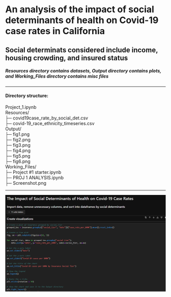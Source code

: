 # An analysis of the impact of social determinants of health on Covid-19 case rates in California
 ## **Social determinats considered include income, housing crowding, and insured status**

##### *Resources directory contains datasets, Output directory contains plots, and Working_Files directory contains misc files*
---
#### Directory structure:
Project_1.ipynb  
Resources/  
├─ covid19case_rate_by_social_det.csv  
├─ covid-19_race_ethnicity_timeseries.csv  
Output/  
├─ fig1.png  
├─ fig2.png  
├─ fig3.png  
├─ fig4.png  
├─ fig5.png  
├─ fig6.png  
Working_Files/  
├─ Project #1 starter.ipynb  
├─ PROJ 1 ANALYSIS.ipynb  
├─ Screenshot.png  


---
![Screenshot](Working_Files/Screenshot.png)

